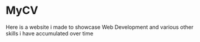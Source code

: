 # MyCV
Here is a website i made to showcase Web Development and various other skills i have accumulated over time

